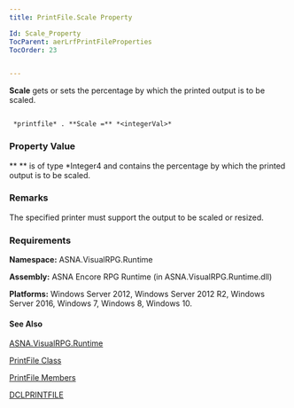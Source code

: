 ```yaml
---
title: PrintFile.Scale Property

Id: Scale_Property
TocParent: aerLrfPrintFileProperties
TocOrder: 23


---
```


**Scale** gets or sets the percentage by which the printed output is to be scaled. 

```

 *printfile* . **Scale =** *<integerVal>* 
```

### Property Value
** *<integerVal>* ** is of type *Integer4 and contains the percentage by which the printed output is to be scaled. 

### Remarks
The specified printer must support the output to be scaled or resized.

### Requirements
**Namespace:** ASNA.VisualRPG.Runtime 

**Assembly:** ASNA Encore RPG Runtime (in ASNA.VisualRPG.Runtime.dll) 

**Platforms:** Windows Server 2012, Windows Server 2012 R2, Windows Server 2016, Windows 7, Windows 8, Windows 10. 

#### See Also
[ASNA.VisualRPG.Runtime](aerLrfRuntimeNamespace.html)

[PrintFile Class](aerLrfPrintFileClass.html)

[PrintFile Members](aerLrfPrintFileMembers.html)

[DCLPRINTFILE](DCLPRINTFILE.html) 
